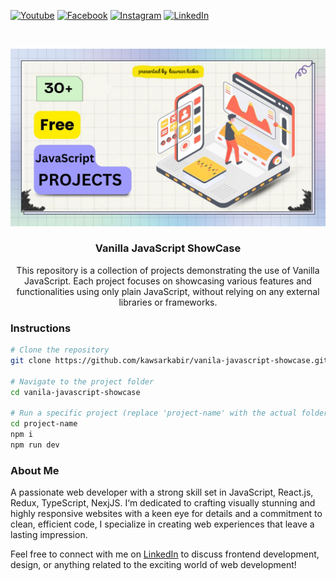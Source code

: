 [![Youtube][youtube-shield]][youtube-url]
[![Facebook][facebook-shield]][facebook-url]
[![Instagram][instagram-shield]][instagram-url]
[![LinkedIn][linkedin-shield]][linkedin-url]

<!-- PROJECT LOGO -->
<br />
<p align="center">
    <img src="image/vanila-javascript-showcase-banner.png" alt="Logo">
</p>

<h3 align="center"> Vanilla JavaScript ShowCase</h3>
<p align="center">
    This repository is a collection of projects demonstrating the use of Vanilla JavaScript. Each project focuses on showcasing various features and functionalities using only plain JavaScript, without relying on any external libraries or frameworks.
</p>

<!-- Insructions -->

### Instructions

```bash
# Clone the repository
git clone https://github.com/kawsarkabir/vanila-javascript-showcase.git

# Navigate to the project folder
cd vanila-javascript-showcase

# Run a specific project (replace 'project-name' with the actual folder name like 01-guns-shop)
cd project-name
npm i
npm run dev
```

### About Me

A passionate web developer with a strong skill set in JavaScript, React.js, Redux, TypeScript, NexjJS. I&lsquo;m dedicated to crafting visually stunning and highly responsive websites with a keen eye for details and a commitment to clean, efficient code, I specialize in creating web experiences that leave a lasting impression.

Feel free to connect with me on [LinkedIn](https://www.linkedin.com/in/kawsarkabir/) to discuss frontend development, design, or anything related to the exciting world of web development!

<!-- MARKDOWN LINKS & IMAGES -->

[youtube-shield]: https://img.shields.io/badge/-Youtube-black.svg?style=flat-square&logo=youtube&color=555&logoColor=white
[youtube-url]: https://youtube.com/@kawsarkabir
[facebook-shield]: https://img.shields.io/badge/-Facebook-black.svg?style=flat-square&logo=facebook&color=555&logoColor=white
[facebook-url]: https://facebook.com/devkawsarkabir
[instagram-shield]: https://img.shields.io/badge/-Instagram-black.svg?style=flat-square&logo=instagram&color=555&logoColor=white
[instagram-url]: https://instagram.com/devkawsarkabir
[linkedin-shield]: https://img.shields.io/badge/-LinkedIn-black.svg?style=flat-square&logo=linkedin&colorB=555
[linkedin-url]: https://linkedin.com/in/kawsarkabir
